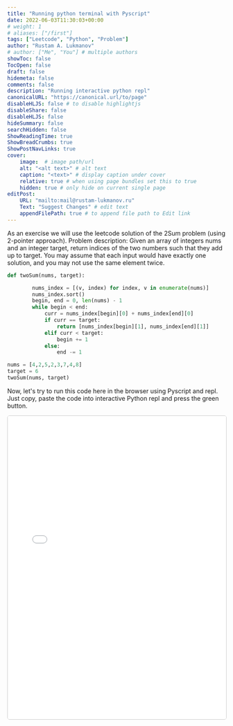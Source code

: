 ```yaml
---
title: "Running python terminal with Pyscript"
date: 2022-06-03T11:30:03+00:00
# weight: 1
# aliases: ["/first"]
tags: ["Leetcode", "Python", "Problem"]
author: "Rustam A. Lukmanov"
# author: ["Me", "You"] # multiple authors
showToc: false
TocOpen: false
draft: false
hidemeta: false
comments: false
description: "Running interactive python repl"
canonicalURL: "https://canonical.url/to/page"
disableHLJS: false # to disable highlightjs
disableShare: false
disableHLJS: false
hideSummary: false
searchHidden: false
ShowReadingTime: true
ShowBreadCrumbs: true
ShowPostNavLinks: true
cover:
    image:  # image path/url
    alt: "<alt text>" # alt text
    caption: "<text>" # display caption under cover
    relative: true # when using page bundles set this to true
    hidden: true # only hide on current single page
editPost:
    URL: "mailto:mail@rustam-lukmanov.ru"
    Text: "Suggest Changes" # edit text
    appendFilePath: true # to append file path to Edit link
---
```


<p></p>
As an exercise we will use the leetcode solution of the 2Sum problem (using 2-pointer approach).
Problem description: Given an array of integers nums and an integer target, return indices of the two numbers such that they add up to target. You may assume that each input would have exactly one solution, and you may not use the same element twice.

```python
def twoSum(nums, target):

        nums_index = [(v, index) for index, v in enumerate(nums)]
        nums_index.sort()
        begin, end = 0, len(nums) - 1
        while begin < end:
            curr = nums_index[begin][0] + nums_index[end][0]
            if curr == target:
                return [nums_index[begin][1], nums_index[end][1]]
            elif curr < target:
                begin += 1
            else:
                end -= 1

nums = [4,2,5,2,3,7,4,8]
target = 6
twoSum(nums, target)
```

Now, let's try to run this code here in the browser using Pyscript and repl. Just copy, paste the code into interactive Python repl and press the green button.


<iframe src="/pyscript-environment.html" width="100%" height="700px" style="border: 1px solid #CCC; border-radius: 5px;"></iframe>  

